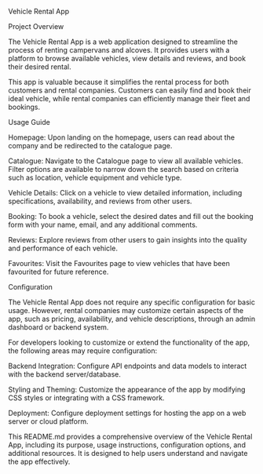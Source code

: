 Vehicle Rental App


Project Overview

The Vehicle Rental App is a web application designed to streamline the process of renting campervans and alcoves. It provides users with a platform to browse available vehicles, view details and reviews, and book their desired rental.

This app is valuable because it simplifies the rental process for both customers and rental companies. Customers can easily find and book their ideal vehicle, while rental companies can efficiently manage their fleet and bookings.


Usage Guide

Homepage: Upon landing on the homepage, users can read about the company and be redirected to the catalogue page.

Catalogue: Navigate to the Catalogue page to view all available vehicles. Filter options are available to narrow down the search based on criteria such as  location, vehicle equipment and vehicle type.

Vehicle Details: Click on a vehicle to view detailed information, including specifications, availability, and reviews from other users.

Booking: To book a vehicle, select the desired dates and fill out the booking form with your name, email, and any additional comments.

Reviews: Explore reviews from other users to gain insights into the quality and performance of each vehicle.

Favourites: Visit the Favourites page to view vehicles that have been favourited for future reference.


Configuration

The Vehicle Rental App does not require any specific configuration for basic usage. However, rental companies may customize certain aspects of the app, such as pricing, availability, and vehicle descriptions, through an admin dashboard or backend system.


For developers looking to customize or extend the functionality of the app, the following areas may require configuration:

Backend Integration: Configure API endpoints and data models to interact with the backend server/database.

Styling and Theming: Customize the appearance of the app by modifying CSS styles or integrating with a CSS framework.

Deployment: Configure deployment settings for hosting the app on a web server or cloud platform.


This README.md provides a comprehensive overview of the Vehicle Rental App, including its purpose, usage instructions, configuration options, and additional resources. It is designed to help users understand and navigate the app effectively.
